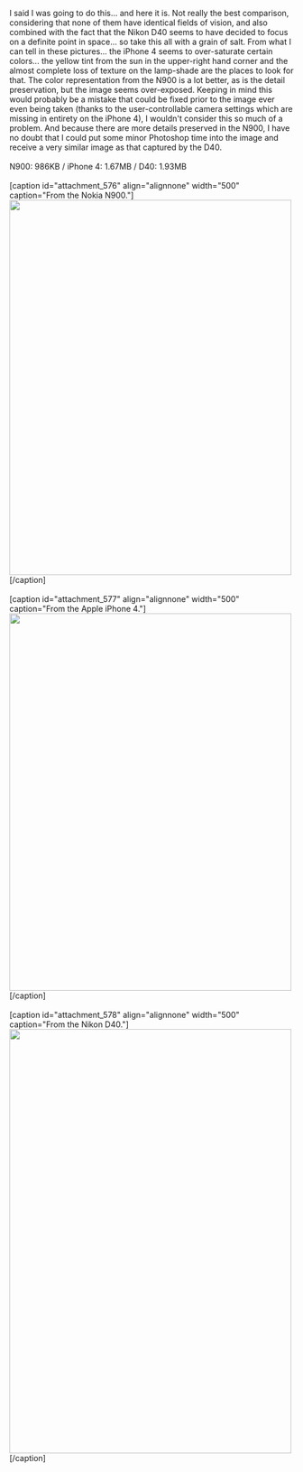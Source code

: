

I said I was going to do this... and here it is. Not really the best comparison, considering that none of them have identical fields of vision, and also combined with the fact that the Nikon D40 seems to have decided to focus on a definite point in space... so take this all with a grain of salt. From what I can tell in these pictures... the iPhone 4 seems to over-saturate certain colors... the yellow tint from the sun in the upper-right hand corner and the almost complete loss of texture on the lamp-shade are the places to look for that. The color representation from the N900 is a lot better, as is the detail preservation, but the image seems over-exposed. Keeping in mind this would probably be a mistake that could be fixed prior to the image ever even being taken (thanks to the user-controllable camera settings which are missing in entirety on the iPhone 4), I wouldn't consider this so much of a problem. And because there are more details preserved in the N900, I have no doubt that I could put some minor Photoshop time into the image and receive a very similar image as that captured by the D40.<br/><br/>N900: 986KB / iPhone 4: 1.67MB / D40: 1.93MB<a name='more'></a><br/><br/>[caption id="attachment_576" align="alignnone" width="500" caption="From the Nokia N900."]<a href="http://meinfruhstuck.files.wordpress.com/2010/10/fromn900.jpg"><img class="size-full wp-image-576" title="fromN900" src="http://meinfruhstuck.files.wordpress.com/2010/10/fromn900.jpg" alt="" width="500" height="665" /></a>[/caption]<br/><br/>[caption id="attachment_577" align="alignnone" width="500" caption="From the Apple iPhone 4."]<a href="http://meinfruhstuck.files.wordpress.com/2010/10/fromip4.jpg"><img class="size-full wp-image-577" title="fromIP4" src="http://meinfruhstuck.files.wordpress.com/2010/10/fromip4.jpg" alt="" width="500" height="669" /></a>[/caption]<br/><br/>[caption id="attachment_578" align="alignnone" width="500" caption="From the Nikon D40."]<a href="http://meinfruhstuck.files.wordpress.com/2010/10/fromdslr.jpg"><img class="size-full wp-image-578" title="fromDSLR" src="http://meinfruhstuck.files.wordpress.com/2010/10/fromdslr.jpg" alt="" width="500" height="752" /></a>[/caption]